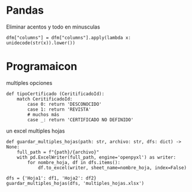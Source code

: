 # Pandas
Eliminar acentos y todo en minusculas 
```
dfm["columns"] = dfm["columns"].apply(lambda x: unidecode(str(x)).lower())
```


# Programaicon 
multiples opciones 
```
def tipoCertificado (CeritificadoId):
    match CeritificadoId: 
        case 0:	return 'DESCONOCIDO'
        case 1: return 'REVISTA'
        # muchos más
        case _: return 'CERTIFICADO NO DEFINIDO'
```
un excel multiples hojas

```
def guardar_multiples_hojas(path: str, archivo: str, dfs: dict) -> None:
    full_path = f"{path}/{archivo}"
    with pd.ExcelWriter(full_path, engine='openpyxl') as writer:
        for nombre_hoja, df in dfs.items():
            df.to_excel(writer, sheet_name=nombre_hoja, index=False)

dfs = {'Hoja1': df1, 'Hoja2': df2}
guardar_multiples_hojas(dfs, 'multiples_hojas.xlsx')
```
